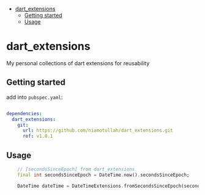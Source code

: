 <!--toc:start-->
- [dart_extensions](#dartextensions)
  - [Getting started](#getting-started)
  - [Usage](#usage)
<!--toc:end-->

# dart_extensions

My personal collections of dart extensions for reusability

## Getting started

add into `pubspec.yaml`:

```yaml

dependencies:
  dart_extensions:
    git:
      url: https://github.com/niamotullah/dart_extensions.git
      ref: v1.0.1
```

## Usage

```dart
    // [secondsSinceEpoch] from dart_extensions
    final int secondsSinceEpoch = DateTime.now().secondsSinceEpoch;

    DateTime dateTime = DateTimeExtensions.fromSecondsSinceEpoch(secondsSinceEpoch);

```
<!--
## Additional information

TODO: Tell users more about the package: where to find more information, how to 
contribute to the package, how to file issues, what response they can expect 
from the package authors, and more. -->
